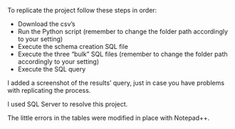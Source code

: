 To replicate the project follow these steps in order:
-	Download the csv’s
-	Run the Python script                        (remember to change the folder path accordingly to your setting)
-	Execute the schema creation SQL file
-	Execute the three “bulk” SQL files    (remember to change the folder path accordingly to your setting)
-	Execute the SQL query 

I added a screenshot of the results’ query, just in case you have problems with replicating the process.

I used SQL Server to resolve this project. 

The little errors in the tables were modified in place with Notepad++.


